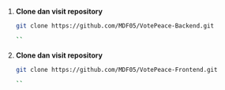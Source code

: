 1. **Clone dan visit repository**
   ```bash
   git clone https://github.com/MDF05/VotePeace-Backend.git
   
   ``

1. **Clone  dan visit repository**
   ```bash
   git clone https://github.com/MDF05/VotePeace-Frontend.git
   
   ``